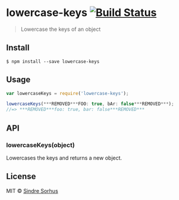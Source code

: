 # lowercase-keys [![Build Status](https://travis-ci.org/sindresorhus/lowercase-keys.svg?branch=master)](https://travis-ci.org/sindresorhus/lowercase-keys)

> Lowercase the keys of an object


## Install

```
$ npm install --save lowercase-keys
```


## Usage

```js
var lowercaseKeys = require('lowercase-keys');

lowercaseKeys(***REMOVED***FOO: true, bAr: false***REMOVED***);
//=> ***REMOVED***foo: true, bar: false***REMOVED***
```


## API

### lowercaseKeys(object)

Lowercases the keys and returns a new object.



## License

MIT © [Sindre Sorhus](http://sindresorhus.com)
